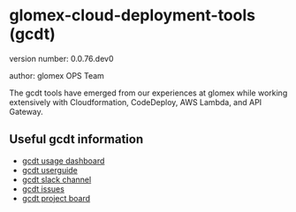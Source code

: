 # glomex-cloud-deployment-tools (gcdt)

version number: 0.0.76.dev0

author: glomex OPS Team


The gcdt tools have emerged from our experiences at glomex while working extensively with
Cloudformation, CodeDeploy, AWS Lambda, and API Gateway. 


## Useful gcdt information

* [gcdt usage dashboard](https://app.datadoghq.com/screen/114476/glomex-cloud-deployment-tools-gcdt)
* [gcdt userguide](http://glomex-infra-docuserver-prod.s3-website-eu-west-1.amazonaws.com/latest/index.html)
* [gcdt slack channel](https://glomex-team.slack.com/messages/gcdt/)
* [gcdt issues](https://github.com/glomex/glomex-cloud-deployment-tools/issues)
* [gcdt project board](https://github.com/glomex/glomex-cloud-deployment-tools/projects/1)
